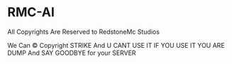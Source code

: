 # RMC-AI

All Copyrights Are Reserved to RedstoneMc Studios

We Can ©️ Copyright STRIKE
 And U CANT USE IT IF YOU USE IT YOU ARE DUMP And SAY GOODBYE for your SERVER 
